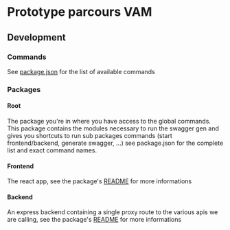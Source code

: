 # Prototype parcours VAM

## Development

### Commands

See [package.json](package.json) for the list of available commands

### Packages

#### Root

The package you're in where you have access to the global commands. This package contains the modules necessary to run the swagger gen and gives you shortcuts to run sub packages commands
(start frontend/backend, generate swagger, ...) see package.json for the complete list and exact command names.

#### Frontend

The react app, see the package's [README](./frontend/README.md) for more informations

#### Backend

An express backend containing a single proxy route to the various apis we are calling, see the package's [README](./backend/README.md) for more informations
